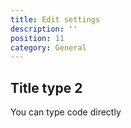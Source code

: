 ```yaml
---
title: Edit settings
description: ''
position: 11
category: General
---
```



## Title type 2

You can type code directly

